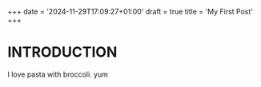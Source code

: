 +++
date = '2024-11-29T17:09:27+01:00'
draft = true
title = 'My First Post'
+++

# INTRODUCTION

I love pasta with broccoli. yum
